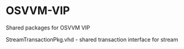 # OSVVM-VIP
Shared packages for OSVVM VIP

StreamTransactionPkg.vhd - shared transaction interface for stream 